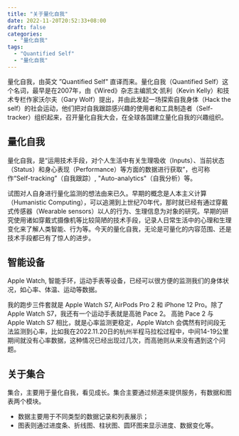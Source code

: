 ```yaml
---
title: "关于量化自我"
date: 2022-11-20T20:52:33+08:00
draft: false
categories:
  - "量化自我"
tags:
  - "Quantified Self"
  - "量化自我"
---
```




量化自我，由英文 ”Quantified Self" 直译而来。量化自我（Quantified Self）这个名词，最早是在2007年，由《Wired》杂志主编凯文·凯利（Kevin Kelly）和技术专栏作家沃尔夫（Gary Wolf）提出，并由此发起一场探索自我身体（Hack the self）的社会运动，他们把对自我跟踪感兴趣的使用者和工具制造者（Self-tracker）组织起来，召开量化自我大会，在全球各国建立量化自我的兴趣组织。



## 量化自我

量化自我，是“运用技术手段，对个人生活中有关生理吸收（Inputs）、当前状态（Status）和身心表现（Performance）等方面的数据进行获取”，也可称作“Self-tracking”（自我跟踪）, "Auto-analytics"（自我分析）等。

试图对人自身进行量化监测的想法由来已久。早期的概念是人本主义计算（Humanistic Computing），可以追溯到上世纪70年代，那时就已经有通过穿戴式传感器（Wearable sensors）以人的行为、生理信息为对象的研究。早期的研究使用诸如穿戴式摄像机等比较简陋的技术手段，记录人日常生活中的心理和生理变化来了解人类智能、行为等。今天的量化自我，无论是可量化的内容范围、还是技术手段都已有了惊人的进步。



## 智能设备

Apple Watch, 智能手环，运动手表等设备，已经可以很方便的监测我们的身体状况，如心率、体温、运动等数据。

我的跑步三件套就是 Apple Watch S7, AirPods Pro 2 和 iPhone 12 Pro。除了 Apple Watch S7，我还有一个运动手表就是高驰 Pace 2。
高驰 Pace 2 与 Apple Watch S7 相比，就是心率监测更稳定，Apple Watch 会偶然有时间段无法监测到心率，比如我在2022.11.20日的杭州半程马拉松过程中，中间14-19公里期间就没有心率数据，这种情况已经出现过几次，而高驰则从来没有遇到这个问题。



## 关于集合

集合，主要用于量化自我，看见成长。集合主要通过频道来提供服务，有数据和图表两个模块。
- 数据主要用于不同类型的数据记录和列表展示；
- 图表则通过进度条、折线图、柱状图、圆环图来显示进度、数据变化等。
